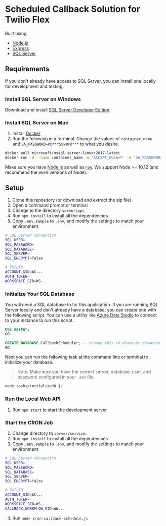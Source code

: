 # Scheduled Callback Solution for Twilio Flex 

Built using:
* [Node.js](https://nodejs.org/en/)
* [Express](https://expressjs.com/)
* [SQL Server](https://www.microsoft.com/en-us/sql-server)

## Requirements 

If you don't already have access to SQL Server, you can install one locally for development and testing.

### Install SQL Server on Windows

Download and install [SQL Server Developer Edition](https://www.microsoft.com/en-us/sql-server/sql-server-downloads).

### Install SQL Server on Mac 

1. Install [Docker](https://docs.docker.com/docker-for-mac/install/)
1. Run the following in a terminal. Change the values of `container_name` and `SA_PASSWORD=P@***55w0rd***` to what you desire.

```bash
docker pull microsoft/mssql-server-linux:2017-latest
docker run -d --name container_name -e 'ACCEPT_EULA=Y' -e 'SA_PASSWORD=P@***55w0rd***' -e 'MSSQL_PID=Developer' -p 1433:1433 microsoft/mssql-server-linux:2017-latest
```

Make sure you have [Node.js](https://nodejs.org) as well as [`npm`](https://npmjs.com). We support Node >= 10.12 (and recommend the _even_ versions of Node). 

## Setup
1. Clone this repository (or download and extract the zip file)
2. Open a command prompt or terminal
3. Change to the directory `server\api` 
4. Run `npm install` to install all the dependencies
5. Copy `.env.sample` to `.env`, and modify the settings to match your environment


```bash
# SQL Server connection
SQL_USER=
SQL_PASSWORD=
SQL_DATABASE=
SQL_SERVER=
SQL_ENCRYPT=false

# TWILIO
ACCOUNT_SID=AC...
AUTH_TOKEN=
WORKSPACE_SID=WS...
```
### Initialize Your SQL Database

You will need a SQL database to for this application. If you are running SQL Server locally and don't already have a database, you can create one with the following script. You can use a utility like [Azure Data Studio](https://docs.microsoft.com/en-us/sql/azure-data-studio/download?view=sql-server-2017) to connect to your instance to run this script.

```sql
USE master;
GO

CREATE DATABASE CallbackScheduler; -- change this to whatever database name you desire
GO
```

Next you can run the following task at the command line or terminal to initialize your database. 

> Note: Make sure you have the correct server, database, user, and password configured in your `.env` file.

```bash
node tasks/initializedb.js
```

### Run the Local Web API

1. Run `npm start` to start the development server

### Start the CRON Job

1. Change directory to `server/service`.
1. Run `npm install` to install all the dependencies
1. Copy `.env.sample` to `.env`, and modify the settings to match your environment

```bash
# SQL Server connection
SQL_USER=
SQL_PASSWORD=
SQL_DATABASE=
SQL_SERVER=
SQL_ENCRYPT=false

# TWILIO
ACCOUNT_SID=AC...
AUTH_TOKEN=
WORKSPACE_SID=WS...
CALLBACK_WORKFLOW_SID=WW...
```

4. Run `node cron-callback-schedule.js`





